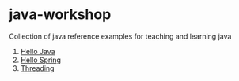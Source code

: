 # java-workshop

Collection of java reference examples for teaching and learning java

1. [Hello Java](https://github.com/peterlamar/java-workshop/tree/master/hellojava)
2. [Hello Spring](https://github.com/peterlamar/java-workshop/tree/master/hellospring)
3. [Threading](https://github.com/peterlamar/java-workshop/tree/master/basicthread)
